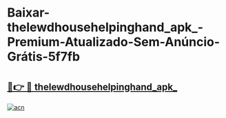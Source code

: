 # Baixar-thelewdhousehelpinghand_apk_-Premium-Atualizado-Sem-Anúncio-Grátis-5f7fb

# <h2><a href="https://ajv4b0.esa.edu.pl?src=thelewdhousehelpinghand_apk_&ref=5f7fb">🔗👉 🔴 thelewdhousehelpinghand_apk_</a></h2>

[![acn](https://github.com/user-attachments/assets/0f9c940e-d8b0-45ae-aac7-cd30a18b3e1c)](https://ajv4b0.esa.edu.pl?src=thelewdhousehelpinghand_apk_&ref=5f7fb)

